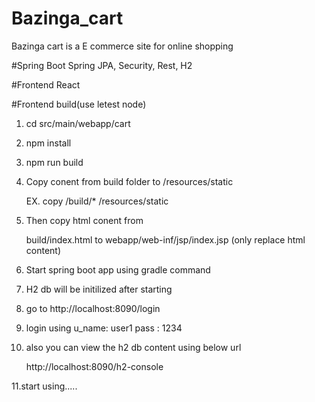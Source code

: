 # Bazinga_cart
Bazinga cart is a E commerce site for online shopping  

#Spring Boot
Spring JPA, Security, Rest, H2

#Frontend
React

#Frontend build(use letest node)
1. cd src/main/webapp/cart
2. npm install 
3. npm run build
4. Copy conent from build folder to /resources/static
    
    EX. copy /build/* /resources/static
    
5. Then copy html conent from 
    
   build/index.html to webapp/web-inf/jsp/index.jsp (only replace html content)

6. Start spring boot app using gradle command
7. H2 db will be initilized after starting
8. go to http://localhost:8090/login
9. login using 
    u_name: user1
    pass : 1234 
10. also you can view the h2 db content using below url

    http://localhost:8090/h2-console
    
11.start using.....


